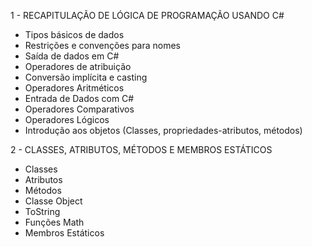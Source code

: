 1 - RECAPITULAÇÃO DE LÓGICA DE PROGRAMAÇÃO USANDO C#
* Tipos básicos de dados
* Restrições e convenções para nomes
* Saída de dados em C#
* Operadores de atribuição
* Conversão implícita e casting
* Operadores Aritméticos
* Entrada de Dados com C#
* Operadores Comparativos
* Operadores Lógicos
* Introdução aos objetos (Classes, propriedades-atributos, métodos)

2 - CLASSES, ATRIBUTOS, MÉTODOS E MEMBROS ESTÁTICOS
* Classes
* Atributos
* Métodos
* Classe Object
* ToString
* Funções Math
* Membros Estáticos
